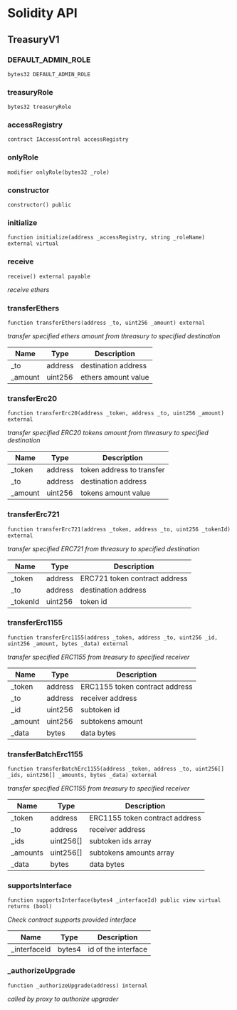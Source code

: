# Solidity API

## TreasuryV1

### DEFAULT_ADMIN_ROLE

```solidity
bytes32 DEFAULT_ADMIN_ROLE
```

### treasuryRole

```solidity
bytes32 treasuryRole
```

### accessRegistry

```solidity
contract IAccessControl accessRegistry
```

### onlyRole

```solidity
modifier onlyRole(bytes32 _role)
```

### constructor

```solidity
constructor() public
```

### initialize

```solidity
function initialize(address _accessRegistry, string _roleName) external virtual
```

### receive

```solidity
receive() external payable
```

_receive ethers_

### transferEthers

```solidity
function transferEthers(address _to, uint256 _amount) external
```

_transfer specified ethers amount from threasury to specified destination_

| Name | Type | Description |
| ---- | ---- | ----------- |
| _to | address | destination address |
| _amount | uint256 | ethers amount value |

### transferErc20

```solidity
function transferErc20(address _token, address _to, uint256 _amount) external
```

_transfer specified ERC20 tokens amount from threasury to specified destination_

| Name | Type | Description |
| ---- | ---- | ----------- |
| _token | address | token address to transfer |
| _to | address | destination address |
| _amount | uint256 | tokens amount value |

### transferErc721

```solidity
function transferErc721(address _token, address _to, uint256 _tokenId) external
```

_transfer specified ERC721 from threasury to specified destination_

| Name | Type | Description |
| ---- | ---- | ----------- |
| _token | address | ERC721 token contract address |
| _to | address | destination address |
| _tokenId | uint256 | token id |

### transferErc1155

```solidity
function transferErc1155(address _token, address _to, uint256 _id, uint256 _amount, bytes _data) external
```

_transfer specified ERC1155 from treasury to specified receiver_

| Name | Type | Description |
| ---- | ---- | ----------- |
| _token | address | ERC1155 token contract address |
| _to | address | receiver address |
| _id | uint256 | subtoken id |
| _amount | uint256 | subtokens amount |
| _data | bytes | data bytes |

### transferBatchErc1155

```solidity
function transferBatchErc1155(address _token, address _to, uint256[] _ids, uint256[] _amounts, bytes _data) external
```

_transfer specified ERC1155 from treasury to specified receiver_

| Name | Type | Description |
| ---- | ---- | ----------- |
| _token | address | ERC1155 token contract address |
| _to | address | receiver address |
| _ids | uint256[] | subtoken ids array |
| _amounts | uint256[] | subtokens amounts array |
| _data | bytes | data bytes |

### supportsInterface

```solidity
function supportsInterface(bytes4 _interfaceId) public view virtual returns (bool)
```

_Check contract supports provided interface_

| Name | Type | Description |
| ---- | ---- | ----------- |
| _interfaceId | bytes4 | id of the interface |

### _authorizeUpgrade

```solidity
function _authorizeUpgrade(address) internal
```

_called by proxy to authorize upgrader_

